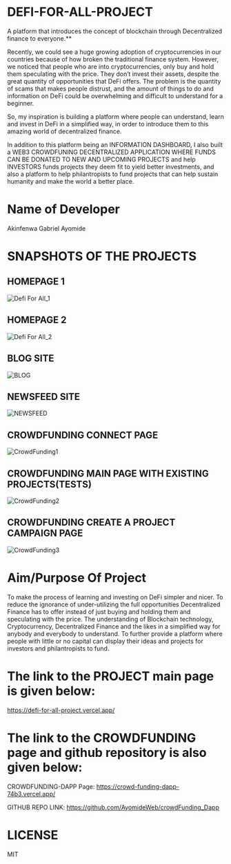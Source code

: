 # DEFI-FOR-ALL-PROJECT
A platform that introduces the concept of blockchain through Decentralized finance to everyone.**

Recently, we could see a huge growing adoption of cryptocurrencies in our countries because of how broken the traditional finance system. 
However, we noticed that people who are into cryptocurrencies, only buy and hold them speculating with the price. They don’t invest their assets,
despite the great quantity of opportunities that DeFi offers. 
The problem is the quantity of scams that makes people distrust, and the amount of things to do and information on DeFi could be overwhelming and difficult to understand 
for a beginner. 

So, my inspiration is building a platform where people can understand, learn and invest in DeFi in a simplified way, 
in order to introduce them to this amazing world of decentralized finance.

In addition to this platform being an INFORMATION DASHBOARD, I also built a WEB3 CROWDFUNING DECENTRALIZED APPLICATION WHERE FUNDS CAN BE DONATED TO NEW AND UPCOMING
PROJECTS and help INVESTORS funds projects they deem fit to yield better investments, and also a platform to help philantropists to fund projects that can help sustain
humanity and make the world a better place.
# Name of Developer
Akinfenwa Gabriel Ayomide

# SNAPSHOTS OF THE PROJECTS
## HOMEPAGE 1
![Defi For All_1](https://user-images.githubusercontent.com/100292401/226241173-92c6635d-192a-4b66-9c06-9bdefd9ade0f.jpg)

## HOMEPAGE 2
![Defi For All_2](https://user-images.githubusercontent.com/100292401/226241172-c6a14a6b-0538-4cce-bca1-3cabf7ce0370.jpg)

## BLOG SITE
![BLOG](https://user-images.githubusercontent.com/100292401/226243268-e84dc9c1-fefa-4d1c-a05f-c375641f3453.jpg)

## NEWSFEED SITE
![NEWSFEED](https://user-images.githubusercontent.com/100292401/226243275-64886772-3ef1-4ed7-98bd-bf37040b19cd.jpg)

## CROWDFUNDING CONNECT PAGE
![CrowdFunding1](https://user-images.githubusercontent.com/100292401/226241167-01b5d7b3-15a0-4732-8609-3983309f2af4.jpg)

## CROWDFUNDING MAIN PAGE WITH EXISTING PROJECTS(TESTS)
![CrowdFunding2](https://user-images.githubusercontent.com/100292401/226242148-86aab15d-7186-4817-91a3-0b4759f571ce.jpg)

## CROWDFUNDING CREATE A PROJECT CAMPAIGN PAGE
![CrowdFunding3](https://user-images.githubusercontent.com/100292401/226242145-bd203d6e-05b6-44cf-9ddc-d7c7cddff78b.jpg)


# Aim/Purpose Of Project

 To make the process of learning and investing on DeFi simpler and nicer.
 To reduce the ignorance of under-utilizing the full opportunities Decentralized Finance has to offer instead of just buying and holding them and speculating with the    price.
 The understanding of Blockchain technology, Cryptocurrency, Decentralized Finance and the likes in a simplified way for anybody and everybody to understand.
 To further provide a platform where people with little or no capital can display their ideas and projects for investors and philantropists to fund.
 
 
 # The link to the PROJECT main page is given below:
 
 https://defi-for-all-project.vercel.app/

# The link to the CROWDFUNDING page and github repository is also given below:

CROWDFUNDING-DAPP Page: https://crowd-funding-dapp-74b3.vercel.app/

GITHUB REPO LINK: https://github.com/AyomideWeb/crowdFunding_Dapp

# LICENSE
MIT
